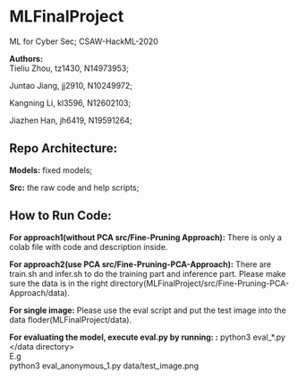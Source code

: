 # MLFinalProject
ML for Cyber Sec; CSAW-HackML-2020

**Authors:**  
Tieliu Zhou, tz1430, N14973953;

Juntao Jiang, jj2910, N10249972;

Kangning Li, kl3596, N12602103;

Jiazhen Han, jh6419, N19591264;

## Repo Architecture:

**Models:** fixed models;

**Src:** the raw code and help scripts;

## How to Run Code:

**For approach1(without PCA src/Fine-Pruning Approach):** There is only a colab file with code and description inside.

**For approach2(use PCA src/Fine-Pruning-PCA-Approach):** There are train.sh and infer.sh to do the training part and inference part. Please make sure the data is in the right directory(MLFinalProject/src/Fine-Pruning-PCA-Approach/data).

**For single image:** Please use the eval script and put the test image into the data floder(MLFinalProject/data).

**For evaluating the model, execute eval.py by running: :** python3 eval_*.py </data directory>  
E.g  
python3 eval_anonymous_1.py data/test_image.png
